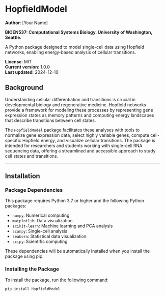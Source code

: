 # HopfieldModel

**Author**: [Your Name]

**BIOEN537: Computational Systems Biology. University of Washington, Seattle.**

A Python package designed to model single-cell data using Hopfield networks, enabling energy-based analysis of cellular transitions.

**License**: MIT  
**Current version**: 1.0.0  
**Last updated**: 2024-12-10  

## Background

Understanding cellular differentiation and transitions is crucial in developmental biology and regenerative medicine. Hopfield networks provide a framework for modeling these processes by representing gene expression states as memory patterns and computing energy landscapes that describe transitions between cell states.

The `HopfieldModel` package facilitates these analyses with tools to normalize gene expression data, select highly variable genes, compute cell-specific Hopfield energy, and visualize cellular transitions. The package is intended for researchers and students working with single-cell RNA sequencing data, offering a streamlined and accessible approach to study cell states and transitions.

---

## Installation

### **Package Dependencies**

This package requires Python 3.7 or higher and the following Python packages:
- `numpy`: Numerical computing
- `matplotlib`: Data visualization
- `scikit-learn`: Machine learning and PCA analysis
- `scanpy`: Single-cell analysis
- `seaborn`: Statistical data visualization
- `scipy`: Scientific computing

These dependencies will be automatically installed when you install the package using pip.

### **Installing the Package**

To install the package, run the following command:

```bash
pip install HopfieldModel
